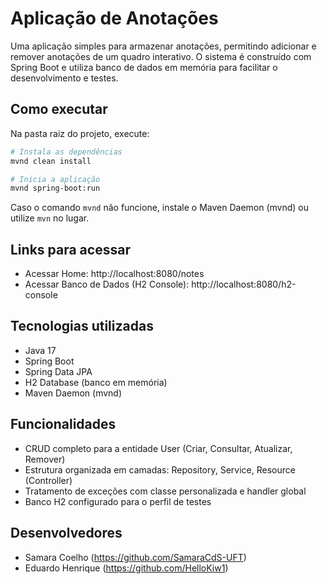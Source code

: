 # Aplicação de Anotações

Uma aplicação simples para armazenar anotações, permitindo adicionar e remover anotações de um quadro interativo. O sistema é construído com Spring Boot e utiliza banco de dados em memória para facilitar o desenvolvimento e testes.

## Como executar

Na pasta raiz do projeto, execute:

```bash
# Instala as dependências
mvnd clean install

# Inicia a aplicação
mvnd spring-boot:run
```

Caso o comando `mvnd` não funcione, instale o Maven Daemon (mvnd) ou utilize `mvn` no lugar.

## Links para acessar

- Acessar Home: http://localhost:8080/notes
- Acessar Banco de Dados (H2 Console): http://localhost:8080/h2-console

## Tecnologias utilizadas

- Java 17
- Spring Boot
- Spring Data JPA
- H2 Database (banco em memória)
- Maven Daemon (mvnd)

## Funcionalidades

- CRUD completo para a entidade User (Criar, Consultar, Atualizar, Remover)
- Estrutura organizada em camadas: Repository, Service, Resource (Controller)
- Tratamento de exceções com classe personalizada e handler global
- Banco H2 configurado para o perfil de testes

## Desenvolvedores

- Samara Coelho (https://github.com/SamaraCdS-UFT)
- Eduardo Henrique (https://github.com/HelloKiw1)